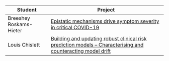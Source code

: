 | Student | Project |
| ------- | ------- |
| Breeshey Roskams-Hieter | [Epistatic mechanisms drive symptom severity in critical COVID-19](summaries/roskams.md) |
| Louis Chislett | [Building and updating robust clinical risk prediction models – Characterising and counteracting model drift](summaries/chislett.md)

